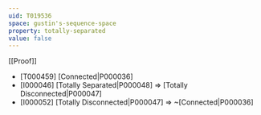 ```yaml
---
uid: T019536
space: gustin's-sequence-space
property: totally-separated
value: false
---
```

[[Proof]]

* [T000459] [Connected|P000036]
* [I000046] [Totally Separated|P000048] => [Totally Disconnected|P000047]
* [I000052] [Totally Disconnected|P000047] => ~[Connected|P000036]

